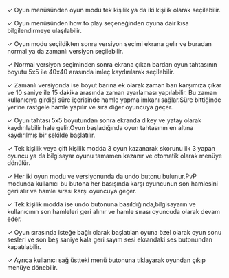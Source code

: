 ✓ Oyun menüsünden oyun modu tek kişilik ya da iki kişilik olarak seçilebilir.

✓ Oyun menüsünden how to play seçeneğinden oyuna dair kısa bilgilendirmeye ulaşılabilir.

✓ Oyun modu seçildikten sonra versiyon seçimi ekrana gelir ve buradan normal ya da zamanlı versiyon seçilebilir.

✓ Normal versiyon seçiminden sonra ekrana çıkan bardan oyun tahtasının boyutu 5x5 ile 40x40 arasında imleç kaydırılarak seçilebilir.

✓ Zamanlı versiyonda ise boyut barına ek olarak zaman barı karşımıza çıkar ve 10 saniye ile 15 dakika arasında zaman ayarlaması 
yapılabilir.
Bu zaman kullanıcıya girdiği süre içerisinde hamle yapma imkanı sağlar.Süre bittiğinde yerine rastgele hamle yapılır ve sıra diğer oyuncuya geçer.

✓ Oyun tahtası 5x5 boyutundan sonra ekranda dikey ve yatay olarak kaydırılabilir hale gelir.Oyun başladığında oyun tahtasının en altına kaydırılmış bir şekilde başlatılır.

✓ Tek kişilik veya çift kişilik modda 3 oyun kazanarak skorunu ilk 3 yapan oyuncu ya da bilgisayar oyunu tamamen kazanır ve otomatik olarak menüye dönülür.

✓ Her iki oyun modu ve versiyonunda da undo butonu bulunur.PvP modunda kullanıcı bu butona her basışında karşı oyuncunun son hamlesini geri alır ve hamle sırası karşı oyuncuya geçer.

✓ Tek kişilik modda ise undo butonuna basıldığında,bilgisayarın ve kullanıcının son hamleleri geri alınır ve hamle sırası oyuncuda olarak devam eder.

✓ Oyun sırasında isteğe bağlı olarak başlatılan oyuna özel olarak oyun sonu sesleri ve son beş saniye kala geri sayım sesi ekrandaki ses butonundan kapatılabilir.

✓ Ayrıca kullanıcı sağ üstteki menü butonuna tıklayarak oyundan çıkıp menüye dönebilir.
